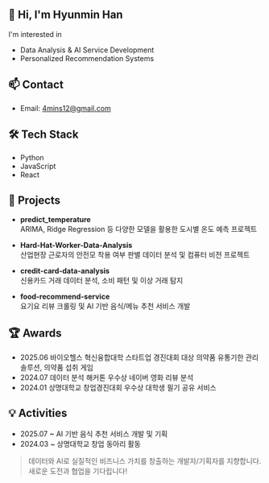 ## 👋 Hi, I'm Hyunmin Han

I'm interested in  
- Data Analysis & AI Service Development  
- Personalized Recommendation Systems  

## 📫 Contact

- Email: 4mins12@gmail.com

## 🛠️ Tech Stack

- Python
- JavaScript 
- React

## 📂 Projects

- **predict_temperature**  
  ARIMA, Ridge Regression 등 다양한 모델을 활용한 도시별 온도 예측 프로젝트

- **Hard-Hat-Worker-Data-Analysis**  
  산업현장 근로자의 안전모 착용 여부 판별 데이터 분석 및 컴퓨터 비전 프로젝트

- **credit-card-data-analysis**  
  신용카드 거래 데이터 분석, 소비 패턴 및 이상 거래 탐지

- **food-recommend-service**  
  요기요 리뷰 크롤링 및 AI 기반 음식/메뉴 추천 서비스 개발

## 🏆 Awards

- 2025.06 바이오헬스 혁신융합대학 스타트업 경진대회 대상
  의약품 유통기한 관리 솔루션, 의약품 섭취 게임 
- 2024.07 데이터 분석 해커톤 우수상
  네이버 영화 리뷰 분석
- 2024.01 상명대학교 창업경진대회 우수상
  대학생 필기 공유 서비스

## 💡 Activities

- 2025.07 ~ AI 기반 음식 추천 서비스 개발 및 기획
- 2024.03 ~ 상명대학교 창업 동아리 활동  


> 데이터와 AI로 실질적인 비즈니스 가치를 창출하는 개발자/기획자를 지향합니다.  
> 새로운 도전과 협업을 기다립니다!
